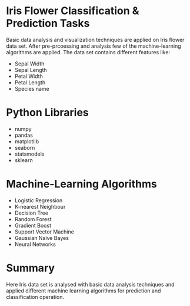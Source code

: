 # Iris Flower Classification & Prediction Tasks

Basic data analysis and visualization techniques are applied on Iris flower data set. After pre-prcoessing and analysis few of the machine-learning algorithms are applied. The data set contains different features like:
* Sepal Width
* Sepal Length
* Petal Width
* Petal Length
* Species name

# Python Libraries
* numpy
* pandas
* matplotlib
* seaborn
* statsmodels
* sklearn

# Machine-Learning Algorithms
* Logistic Regression
* K-nearest Neighbour
* Decision Tree 
* Random Forest
* Gradient Boost
* Support Vector Machine
* Gaussian Naive Bayes
* Neural Networks

# Summary
Here Iris data set is analysed with basic data analysis techniques and applied different machine learning algorithms for prediction and classification operation. 


